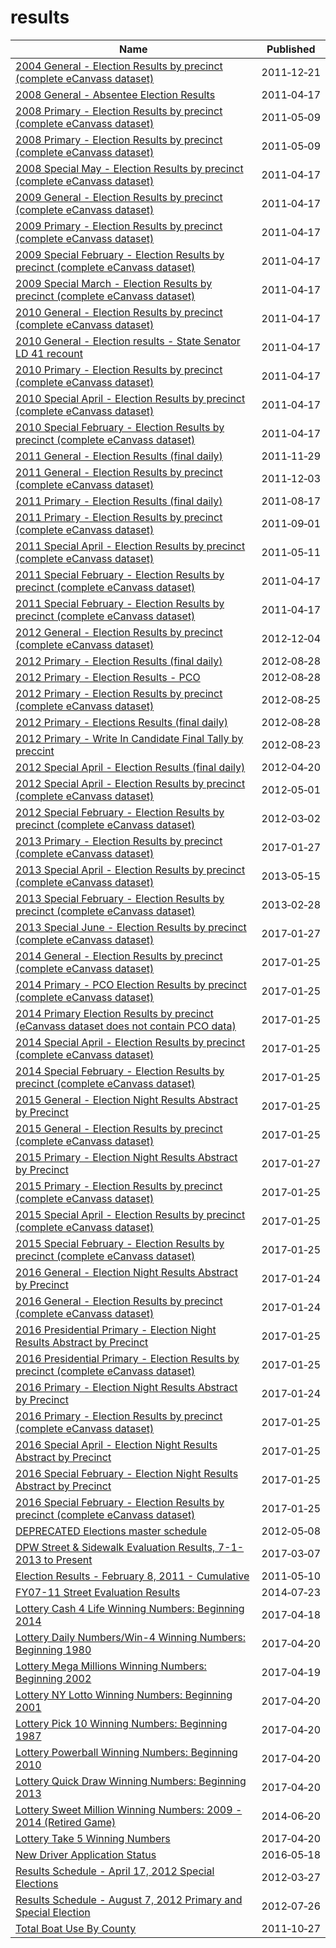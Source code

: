 # results

Name | Published
---- | ---------
[2004 General - Election Results by precinct (complete eCanvass dataset)](../datasets/y923-fti2.md) | 2011&#x2011;12&#x2011;21
[2008 General - Absentee Election Results](../datasets/r4pa-sjau.md) | 2011&#x2011;04&#x2011;17
[2008 Primary - Election Results by precinct (complete eCanvass dataset)](../datasets/9ycg-yemn.md) | 2011&#x2011;05&#x2011;09
[2008 Primary - Election Results by precinct (complete eCanvass dataset)](../datasets/9ycg-yemn.md) | 2011&#x2011;05&#x2011;09
[2008 Special May - Election Results by precinct (complete eCanvass dataset)](../datasets/8ih8-hp62.md) | 2011&#x2011;04&#x2011;17
[2009 General - Election Results by precinct (complete eCanvass dataset)](../datasets/c34s-iuef.md) | 2011&#x2011;04&#x2011;17
[2009 Primary - Election Results by precinct (complete eCanvass dataset)](../datasets/v3s3-gxuf.md) | 2011&#x2011;04&#x2011;17
[2009 Special February - Election Results by precinct (complete eCanvass dataset)](../datasets/pg4p-fsqw.md) | 2011&#x2011;04&#x2011;17
[2009 Special March - Election Results by precinct (complete eCanvass dataset)](../datasets/pccn-qvps.md) | 2011&#x2011;04&#x2011;17
[2010 General - Election Results by precinct (complete eCanvass dataset)](../datasets/jet5-cigp.md) | 2011&#x2011;04&#x2011;17
[2010 General - Election results - State Senator LD 41 recount](../datasets/a29e-gcic.md) | 2011&#x2011;04&#x2011;17
[2010 Primary - Election Results by precinct (complete eCanvass dataset)](../datasets/4h7u-3cfs.md) | 2011&#x2011;04&#x2011;17
[2010 Special April - Election Results by precinct (complete eCanvass dataset)](../datasets/78i8-98rd.md) | 2011&#x2011;04&#x2011;17
[2010 Special February - Election Results by precinct (complete eCanvass dataset)](../datasets/d4y4-sjx2.md) | 2011&#x2011;04&#x2011;17
[2011 General - Election Results (final daily)](../datasets/z3tv-8syp.md) | 2011&#x2011;11&#x2011;29
[2011 General - Election Results by precinct (complete eCanvass dataset)](../datasets/hgu2-qaye.md) | 2011&#x2011;12&#x2011;03
[2011 Primary - Election Results (final daily)](../datasets/3twh-5u42.md) | 2011&#x2011;08&#x2011;17
[2011 Primary - Election Results by precinct (complete eCanvass dataset)](../datasets/2ncr-4kkv.md) | 2011&#x2011;09&#x2011;01
[2011 Special April - Election Results by precinct (complete eCanvass dataset)](../datasets/xhwu-st2x.md) | 2011&#x2011;05&#x2011;11
[2011 Special February - Election Results by precinct (complete eCanvass dataset)](../datasets/ycry-3r2f.md) | 2011&#x2011;04&#x2011;17
[2011 Special February - Election Results by precinct (complete eCanvass dataset)](../datasets/ycry-3r2f.md) | 2011&#x2011;04&#x2011;17
[2012 General - Election Results by precinct (complete eCanvass dataset)](../datasets/u6ig-5qm8.md) | 2012&#x2011;12&#x2011;04
[2012 Primary - Election Results (final daily)](../datasets/vpdc-sn69.md) | 2012&#x2011;08&#x2011;28
[2012 Primary - Election Results - PCO](../datasets/bugx-hcah.md) | 2012&#x2011;08&#x2011;28
[2012 Primary - Election Results by precinct (complete eCanvass dataset)](../datasets/puqn-qiix.md) | 2012&#x2011;08&#x2011;25
[2012 Primary - Elections Results (final daily)](../datasets/ax8b-wymb.md) | 2012&#x2011;08&#x2011;28
[2012 Primary - Write In Candidate Final Tally by preccint](../datasets/78tb-4u7r.md) | 2012&#x2011;08&#x2011;23
[2012 Special April - Election Results (final daily)](../datasets/vek2-ctw9.md) | 2012&#x2011;04&#x2011;20
[2012 Special April - Election Results by precinct (complete eCanvass dataset)](../datasets/kt8p-gznb.md) | 2012&#x2011;05&#x2011;01
[2012 Special February - Election Results by precinct (complete eCanvass dataset)](../datasets/6vxy-geiz.md) | 2012&#x2011;03&#x2011;02
[2013 Primary - Election Results by precinct (complete eCanvass dataset)](../datasets/e537-zsyr.md) | 2017&#x2011;01&#x2011;27
[2013 Special April - Election Results by precinct (complete eCanvass dataset)](../datasets/xqt5-mdmf.md) | 2013&#x2011;05&#x2011;15
[2013 Special February - Election Results by precinct (complete eCanvass dataset)](../datasets/96im-qsys.md) | 2013&#x2011;02&#x2011;28
[2013 Special June - Election Results by precinct (complete eCanvass dataset)](../datasets/nxbm-wwb2.md) | 2017&#x2011;01&#x2011;27
[2014 General - Election Results by precinct (complete eCanvass dataset)](../datasets/44iw-f49v.md) | 2017&#x2011;01&#x2011;25
[2014 Primary - PCO Election Results by precinct (complete eCanvass dataset)](../datasets/xd4b-q4c2.md) | 2017&#x2011;01&#x2011;25
[2014 Primary Election Results by precinct (eCanvass dataset does not contain PCO data)](../datasets/fps8-w6vc.md) | 2017&#x2011;01&#x2011;25
[2014 Special April - Election Results by precinct (complete eCanvass dataset)](../datasets/q52v-pcg7.md) | 2017&#x2011;01&#x2011;25
[2014 Special February - Election Results by precinct (complete eCanvass dataset)](../datasets/5k8z-4j5e.md) | 2017&#x2011;01&#x2011;25
[2015 General - Election Night Results Abstract by Precinct](../datasets/t6de-irju.md) | 2017&#x2011;01&#x2011;25
[2015 General - Election Results by precinct (complete eCanvass dataset)](../datasets/kncv-f6kh.md) | 2017&#x2011;01&#x2011;25
[2015 Primary - Election Night Results Abstract by Precinct](../datasets/s4xf-st5s.md) | 2017&#x2011;01&#x2011;27
[2015 Primary - Election Results by precinct (complete eCanvass dataset)](../datasets/pyps-tcwb.md) | 2017&#x2011;01&#x2011;25
[2015 Special April - Election Results by precinct (complete eCanvass dataset)](../datasets/qg8b-ssmp.md) | 2017&#x2011;01&#x2011;25
[2015 Special February - Election Results by precinct (complete eCanvass dataset)](../datasets/vuav-jn4q.md) | 2017&#x2011;01&#x2011;25
[2016 General - Election Night Results Abstract by Precinct](../datasets/gt6w-efj2.md) | 2017&#x2011;01&#x2011;24
[2016 General - Election Results by precinct (complete eCanvass dataset)](../datasets/b27z-cdmk.md) | 2017&#x2011;01&#x2011;24
[2016 Presidential Primary - Election Night Results Abstract by Precinct](../datasets/fr7b-c8st.md) | 2017&#x2011;01&#x2011;25
[2016 Presidential Primary - Election Results by precinct (complete eCanvass dataset)](../datasets/eutd-6iwc.md) | 2017&#x2011;01&#x2011;25
[2016 Primary - Election Night Results Abstract by Precinct](../datasets/2ni9-dqsi.md) | 2017&#x2011;01&#x2011;24
[2016 Primary - Election Results by precinct (complete eCanvass dataset)](../datasets/d9qg-mtfe.md) | 2017&#x2011;01&#x2011;25
[2016 Special April - Election Night Results Abstract by Precinct](../datasets/t8ke-wzhg.md) | 2017&#x2011;01&#x2011;25
[2016 Special February - Election Night Results Abstract by Precinct](../datasets/u23d-y8xs.md) | 2017&#x2011;01&#x2011;25
[2016 Special February - Election Results by precinct (complete eCanvass dataset)](../datasets/fku3-m3bn.md) | 2017&#x2011;01&#x2011;25
[DEPRECATED Elections master schedule](../datasets/exin-fncj.md) | 2012&#x2011;05&#x2011;08
[DPW Street & Sidewalk Evaluation Results, 7-1-2013 to Present](../datasets/83ki-hu3p.md) | 2017&#x2011;03&#x2011;07
[Election Results - February 8, 2011 - Cumulative](../datasets/mpzz-svxb.md) | 2011&#x2011;05&#x2011;10
[FY07-11 Street Evaluation Results](../datasets/i8y7-m763.md) | 2014&#x2011;07&#x2011;23
[Lottery Cash 4 Life Winning Numbers: Beginning 2014](../datasets/kwxv-fwze.md) | 2017&#x2011;04&#x2011;18
[Lottery Daily Numbers/Win-4 Winning Numbers: Beginning 1980](../datasets/hsys-3def.md) | 2017&#x2011;04&#x2011;20
[Lottery Mega Millions Winning Numbers: Beginning 2002](../datasets/5xaw-6ayf.md) | 2017&#x2011;04&#x2011;19
[Lottery NY Lotto Winning Numbers: Beginning 2001](../datasets/6nbc-h7bj.md) | 2017&#x2011;04&#x2011;20
[Lottery Pick 10 Winning Numbers: Beginning 1987](../datasets/bycu-cw7c.md) | 2017&#x2011;04&#x2011;20
[Lottery Powerball Winning Numbers: Beginning 2010](../datasets/d6yy-54nr.md) | 2017&#x2011;04&#x2011;20
[Lottery Quick Draw Winning Numbers: Beginning 2013](../datasets/7sqk-ycpk.md) | 2017&#x2011;04&#x2011;20
[Lottery Sweet Million Winning Numbers: 2009 - 2014 (Retired Game)](../datasets/xjtd-9p3n.md) | 2014&#x2011;06&#x2011;20
[Lottery Take 5 Winning Numbers](../datasets/dg63-4siq.md) | 2017&#x2011;04&#x2011;20
[New Driver Application Status](../datasets/dpec-ucu7.md) | 2016&#x2011;05&#x2011;18
[Results Schedule - April 17, 2012 Special Elections](../datasets/cthj-5vde.md) | 2012&#x2011;03&#x2011;27
[Results Schedule - August 7, 2012 Primary and Special Election](../datasets/7q2f-hfyy.md) | 2012&#x2011;07&#x2011;26
[Total Boat Use By County](../datasets/yj9p-qyc6.md) | 2011&#x2011;10&#x2011;27

